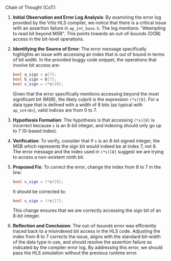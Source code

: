 Chain of Thought (CoT):

1. **Initial Observation and Error Log Analysis**:
   By examining the error log provided by the Vitis HLS compiler, we notice that there is a critical issue with an assertion failure in `ap_int_base.h`. The log mentions: "Attempting to read bit beyond MSB". This points towards an out-of-bounds (OOB) access in the bit-level operations.

2. **Identifying the Source of Error**:
   The error message specifically highlights an issue with accessing an index that is out of bound in terms of bit width. In the provided buggy code snippet, the operations that involve bit access are:
   ```cpp
   bool a_sign = a[7];
   bool b_sign = b[7];
   bool s_sign = (*s)[8];
   ```
   Given that the error specifically mentions accessing beyond the most significant bit (MSB), the likely culprit is the expression `(*s)[8]`. For a data type that is defined with a width of 8 bits (as typical with `ap_int<8>`), valid indices are from 0 to 7.

3. **Hypothesis Formation**:
   The hypothesis is that accessing `(*s)[8]` is incorrect because `s` is an 8-bit integer, and indexing should only go up to 7 (0-based index).

4. **Verification**:
   To verify, consider that if `s` is an 8-bit signed integer, the MSB which represents the sign bit would indeed be at index 7, not 8. The error message and the index used in `(*s)[8]` suggest we are trying to access a non-existent ninth bit.

5. **Proposed Fix**:
   To correct the error, change the index from 8 to 7 in the line:
   ```cpp
   bool s_sign = (*s)[8];
   ```
   It should be corrected to:
   ```cpp
   bool s_sign = (*s)[7];
   ```
   This change ensures that we are correctly accessing the sign bit of an 8-bit integer.

6. **Reflection and Conclusion**:
   The out-of-bounds error was efficiently traced back to a misindexed bit access in the HLS code. Adjusting the index from 8 to 7 corrects the issue, aligns with the standard bit-width of the data type in use, and should resolve the assertion failure as indicated by the compiler error log. By addressing this error, we should pass the HLS simulation without the previous runtime error.